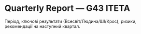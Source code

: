 # Quarterly Report — G43 ITETA
Період, ключові результати (Всесвіт/Людина/ШІ/Крос), ризики, рекомендації на наступний квартал.